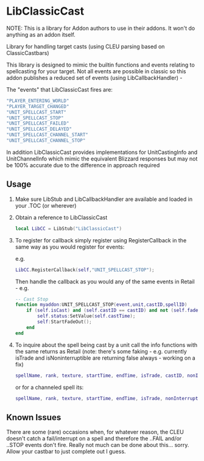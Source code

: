 # LibClassicCast

NOTE: This is a library for Addon authors to use in their addons. It won't do anything as an addon itself.

Library for handling target casts (using CLEU parsing based on ClassicCastbars)

This library is designed to mimic the builtin functions and events relating to spellcasting for your target. Not all events are possible in classic so this addon publishes a reduced set of events (using LibCallbackHandler) -

The "events" that LibClassicCast fires are:

```Lua
"PLAYER_ENTERING_WORLD"
"PLAYER_TARGET_CHANGED"
"UNIT_SPELLCAST_START"
"UNIT_SPELLCAST_STOP"
"UNIT_SPELLCAST_FAILED"
"UNIT_SPELLCAST_DELAYED"
"UNIT_SPELLCAST_CHANNEL_START"
"UNIT_SPELLCAST_CHANNEL_STOP"
```

In addition LibClassicCast provides implementations for UnitCastingInfo and UnitChannelInfo which mimic the equivalent Blizzard responses but may not be 100% accurate due to the difference in approach required

## Usage

1. Make sure LibStub and LibCallbackHandler are available and loaded in your .TOC (or wherever)

2. Obtain a reference to LibClassicCast

    ```Lua
    local LibCC = LibStub("LibClassicCast")
    ```

3. To register for callback simply register using RegisterCallback in the same way as you would register for events:

    e.g.

    ```Lua
    LibCC.RegisterCallback(self,"UNIT_SPELLCAST_STOP");
    ```

    Then handle the callback as you would any of the same events in Retail - e.g.

    ```Lua
    -- Cast Stop
    function myaddon:UNIT_SPELLCAST_STOP(event,unit,castID,spellID)
        if (self.isCast) and (self.castID == castID) and not (self.fadeTime) and not (self.tradeCount) then
            self.status:SetValue(self.castTime);
            self:StartFadeOut();
        end
    end
    ```

4. To inquire about the spell being cast by a unit call the info functions with the same returns as Retail (note: there's some faking - e.g. currently isTrade and isNoninterruptible are returning false always - working on a fix)

    ```Lua
    spellName, rank, texture, startTime, endTime, isTrade, castID, nonInterruptible = LibCTC:UnitCastingInfo(unit);
    ```

    or for a channeled spell its:

    ```Lua
    spellName, rank, texture, startTime, endTime, isTrade, nonInterruptible = LibCTC:UnitChannelInfo(unit);
    ```

## Known Issues

There are some (rare) occasions when, for whatever reason, the CLEU doesn't catch a fail/interrupt on a spell and therefore the ..FAIL and/or ..STOP events don't fire. Really not much can be done about this... sorry. Allow your castbar to just complete out I guess.
